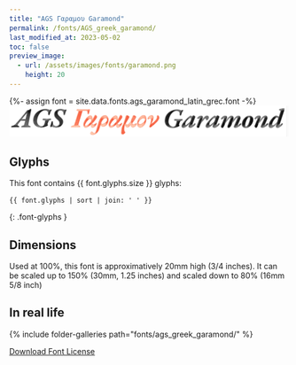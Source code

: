 ```yaml
---
title: "AGS Γαραμου Garamond"
permalink: /fonts/AGS_greek_garamond/
last_modified_at: 2023-05-02
toc: false
preview_image:
  - url: /assets/images/fonts/garamond.png
    height: 20
---
```

{%- assign font = site.data.fonts.ags_garamond_latin_grec.font -%}
![AGS garamond](/assets/images/fonts/garamond.png)

## Glyphs

This font contains {{ font.glyphs.size }} glyphs:

```
{{ font.glyphs | sort | join: ' ' }}
```
{: .font-glyphs }

## Dimensions

Used at 100%, this font is approximatively 20mm high (3/4 inches). 
It can be scaled up to 150%  (30mm, 1.25 inches) and scaled down to 80% (16mm  5/8 inch)


## In real life

{% include folder-galleries path="fonts/ags_greek_garamond/" %}



[Download Font License](https://github.com/inkstitch/inkstitch/tree/main/fonts/ags_greek_garamond/LICENSE)
